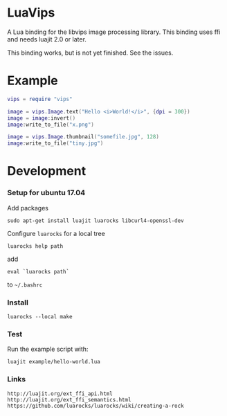 # LuaVips 

A Lua binding for the libvips image processing library. This binding uses ffi
and needs luajit 2.0 or later. 

This binding works, but is not yet finished. See the issues. 

# Example

```lua
vips = require "vips"

image = vips.Image.text("Hello <i>World!</i>", {dpi = 300})
image = image:invert()
image:write_to_file("x.png")

image = vips.Image.thumbnail("somefile.jpg", 128)
image:write_to_file("tiny.jpg")
```

# Development

### Setup for ubuntu 17.04

Add packages

	sudo apt-get install luajit luarocks libcurl4-openssl-dev 

Configure `luarocks` for a local tree

	luarocks help path

add

	eval `luarocks path`

to `~/.bashrc`

### Install

	luarocks --local make

### Test

Run the example script with:

	luajit example/hello-world.lua

### Links

	http://luajit.org/ext_ffi_api.html
	http://luajit.org/ext_ffi_semantics.html
	https://github.com/luarocks/luarocks/wiki/creating-a-rock
